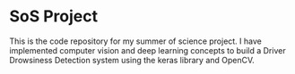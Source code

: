 # SoS Project
This is the code repository for my summer of science project. I have implemented computer vision and deep learning concepts to build a Driver Drowsiness Detection system using the keras library and OpenCV.

